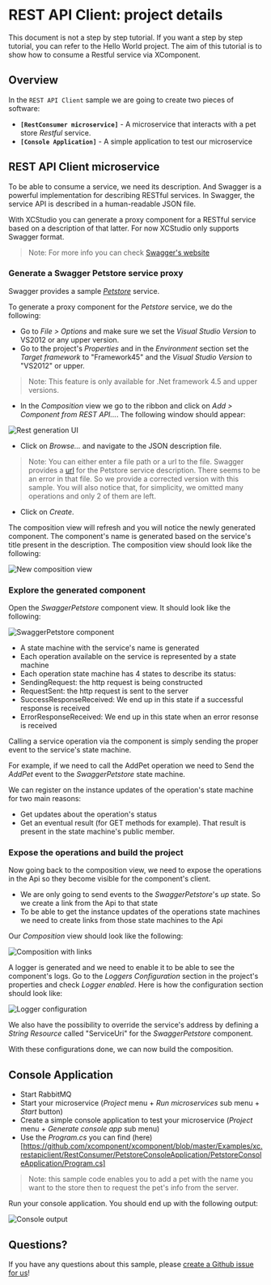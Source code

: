 # REST API Client: project details

This document is not a step by step tutorial. If you want a step by step tutorial, you can refer to the Hello World project. 
The aim of this tutorial is to show how to consume a Restful service via XComponent.

## Overview

In the `REST API Client` sample we are going to create two pieces of software:
* **`[RestConsumer microservice]`** - A microservice that interacts with a pet store *Restful* service. 
* **`[Console Application]`** - A simple application to test our microservice

## REST API Client microservice

To be able to consume a service, we need its description. 
And Swagger is a powerful implementation for describing RESTful services. 
In Swagger, the service API is described in a human-readable JSON file.

With XCStudio you can generate a proxy component for a RESTful service based on a description of that latter.
For now XCStudio only supports Swagger format.

> Note: For more info you can check [Swagger's website](http://swagger.io/)

### Generate a Swagger Petstore service proxy

Swagger provides a sample [*Petstore*](http://petstore.swagger.io/) service.

To generate a proxy component for the *Petstore* service, we do the following:

* Go to *File > Options* and make sure we set the *Visual Studio Version* to VS2012 or any upper version.
* Go to the project's *Properties* and in the *Environment* section set the *Target framework* to "Framework45" and the *Visual Studio Version* to "VS2012" or upper.

>Note: This feature is only available for .Net framework 4.5 and upper versions.

* In the *Composition* view we go to the ribbon and click on *Add > Component from REST API...*. 
The following window should appear:

 ![Rest generation UI](images/rest_generation_ui.jpg)

* Click on *Browse...* and navigate to the JSON description file.
> Note: You can either enter a file path or a url to the file. 
Swagger provides a [url](http://petstore.swagger.io/v2/swagger.json) for the Petstore service description.
There seems to be an error in that file. So we provide a corrected version with this sample. You will 
also notice that, for simplicity, we omitted many operations and only 2 of them are left. 

* Click on *Create*.

 The composition view will refresh and you will notice the newly generated component. The component's name
is generated based on the service's title present in the description. The composition view should look like the following:
 
 ![New composition view](images/New_composition_view.jpg)
  
### Explore the generated component

 Open the *SwaggerPetstore* component view. It should look like the following:
 
 ![SwaggerPetstore component](images/SwaggerPetstore_component.jpg)
 
 * A state machine with the service's name is generated
 * Each operation available on the service is represented by a state machine
 * Each operation state machine has 4 states to describe its status:
  * SendingRequest: the http request is being constructed
  * RequestSent: the http request is sent to the server
  * SuccessResponseReceived: We end up in this state if a successful response is received
  * ErrorResponseReceived: We end up in this state when an error resonse is received
  
Calling a service operation via the component is simply sending the proper event to the service's state machine.
 
For example, if we need to call the AddPet operation we need to Send the *AddPet* event to the *SwaggerPetstore* state machine.

We can register on the instance updates of the operation's state machine for two main reasons:
* Get updates about the operation's status
* Get an eventual result (for GET methods for example). That result is present in the state machine's public member.

### Expose the operations and build the project

Now going back to the composition view, we need to expose the operations in the Api so they become visible for the component's client.

* We are only going to send events to the *SwaggerPetstore*'s *up* state. So we create a link from the Api to that state
* To be able to get the instance updates of the operations state machines we need to create links from those state machines to the Api

Our *Composition* view should look like the following:

 ![Composition with links](images/Composition_with_links.jpg)
 
A logger is generated and we need to enable it to be able to see the component's logs.
Go to the *Loggers Configuration* section in the project's properties and check *Logger enabled*.
Here is how the configuration section should look like:

  ![Logger configuration](images/Logger_configuration.jpg)
  
We also have the possibility to override the service's address by defining a *String Resource* called "ServiceUri" for the *SwaggerPetstore* component.

With these configurations done, we can now build the composition.
  
## Console Application
 
* Start RabbitMQ
* Start your microservice (*Project* menu + *Run microservices* sub menu + *Start* button)
* Create a simple console application to test your microservice (*Project* menu + *Generate console app* sub menu)
* Use the *Program.cs* you can find (here)[https://github.com/xcomponent/xcomponent/blob/master/Examples/xc.restapiclient/RestConsumer/PetstoreConsoleApplication/PetstoreConsoleApplication/Program.cs]

> Note: this sample code enables you to add a pet with the name you want to the store then to request the pet's info from the server.

 Run your console application. You should end up with the following output: 

 ![Console output](images/ConsoleApp_output.jpg)
 
## Questions?

If you have any questions about this sample, please [create a Github issue for us](https://github.com/xcomponent/xcomponent/issues)!
